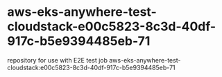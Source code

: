 # aws-eks-anywhere-test-cloudstack-e00c5823-8c3d-40df-917c-b5e9394485eb-71
repository for use with E2E test job aws-eks-anywhere-test-cloudstack:e00c5823-8c3d-40df-917c-b5e9394485eb-71
